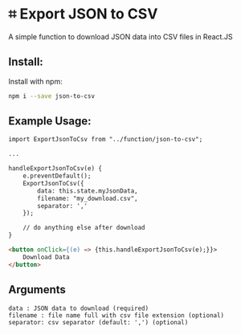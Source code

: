 # ⌗ Export JSON to CSV
A simple function to download JSON data into CSV files in React.JS

## Install:

Install with npm:
```sh
npm i --save json-to-csv
```

## Example Usage:
```html
import ExportJsonToCsv from "../function/json-to-csv";

...

handleExportJsonToCsv(e) {
    e.preventDefault();
    ExportJsonToCsv({
        data: this.state.myJsonData,
        filename: "my_download.csv",
        separator: ','
    });

    // do anything else after download
}

<button onClick={(e) => {this.handleExportJsonToCsv(e);}}>
    Download Data
</button>
```

## Arguments
```
data : JSON data to download (required)
filename : file name full with csv file extension (optional)
separator: csv separator (default: ',') (optional)
```